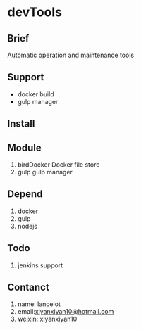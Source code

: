 # devTools

## Brief

Automatic operation and maintenance tools

## Support

- docker build
- gulp manager


## Install


## Module
 
1. birdDocker  Docker file store
2. gulp gulp manager

## Depend

1. docker
2. gulp
3. nodejs

## Todo

1. jenkins support

## Contanct

1. name: lancelot
2. email:xiyanxiyan10@hotmail.com
3. weixin: xiyanxiyan10

